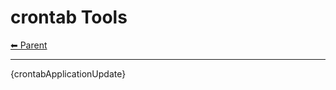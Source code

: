 # crontab Tools

<!-- TEMPLATE header 2 -->
[⬅ Parent ](../index.md)
<hr />

{crontabApplicationUpdate}
